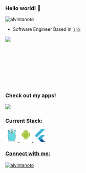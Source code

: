 ### Hello world! 👋
<p align="left"> 
  <img src="https://komarev.com/ghpvc/?username=alvintanoto&label=Profile%20views&color=0e75b6&style=flat" alt="alvintanoto" />
</p>

- Software Engineer Based in 🇮🇩

<img align="left" height="150px" src="https://github-readme-stats.vercel.app/api?username=alvintanoto&show_icons=true&theme=merko&count_private=true" />
<img align="center" height="150px"/>

<h3>Check out my apps!</h3>
<a href="https://play.google.com/store/apps/dev?id=6134309794517177942" target="_blank" rel="noreferrer">
  <img src="https://play.google.com/intl/en_us/badges/static/images/badges/en_badge_web_generic.png" height="40"/>
</a>

<h3 align="left">Current Stack:</h3>
<p align="left">
  <a href="https://go.dev" target="_blank" rel="noreferrer"> 
    <img src="https://github.com/devicons/devicon/blob/master/icons/go/go-original.svg" alt="go" width="40" height="40" />
  </a>
  <a href="https://www.android.com" target="_blank" rel="noreferrer"> 
    <img src="https://github.com/devicons/devicon/blob/master/icons/android/android-original-wordmark.svg" alt="android" width="40" height="40"/
  </a>
  <a href="https://flutter.dev" target="_blank" rel="noreferrer"> 
    <img src="https://github.com/devicons/devicon/blob/master/icons/flutter/flutter-original.svg" alt="flutter" width="40" height="40"/
  </a>
</p>

<h3 align="left">Connect with me:</h3>
<p align="left">
  <a href="https://www.linkedin.com/in/alvintanoto/" target="blank"><img align="center" src="https://raw.githubusercontent.com/rahuldkjain/github-profile-readme-generator/master/src/images/icons/Social/linked-in-alt.svg" alt="alvintanoto" height="30" width="40" />
</p>
